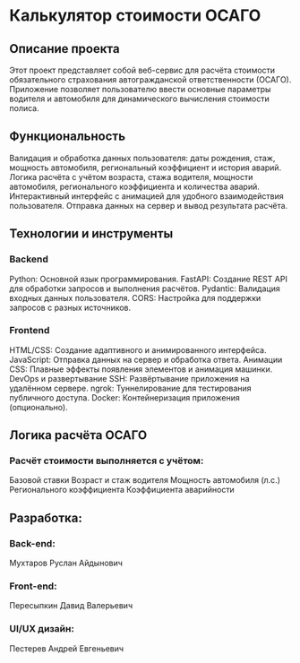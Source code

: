 # Калькулятор стоимости ОСАГО
## Описание проекта
Этот проект представляет собой веб-сервис для расчёта стоимости обязательного страхования автогражданской ответственности (ОСАГО). Приложение позволяет пользователю ввести основные параметры водителя и автомобиля для динамического вычисления стоимости полиса.

## Функциональность
Валидация и обработка данных пользователя: даты рождения, стаж, мощность автомобиля, региональный коэффициент и история аварий.
Логика расчёта с учётом возраста, стажа водителя, мощности автомобиля, регионального коэффициента и количества аварий.
Интерактивный интерфейс с анимацией для удобного взаимодействия пользователя.
Отправка данных на сервер и вывод результата расчёта.
## Технологии и инструменты
### Backend
Python: Основной язык программирования.
FastAPI: Создание REST API для обработки запросов и выполнения расчётов.
Pydantic: Валидация входных данных пользователя.
CORS: Настройка для поддержки запросов с разных источников.
### Frontend
HTML/CSS: Создание адаптивного и анимированного интерфейса.
JavaScript: Отправка данных на сервер и обработка ответа.
Анимации CSS: Плавные эффекты появления элементов и анимация машинки.
DevOps и развертывание
SSH: Развёртывание приложения на удалённом сервере.
ngrok: Туннелирование для тестирования публичного доступа.
Docker: Контейнеризация приложения (опционально).

## Логика расчёта ОСАГО
### Расчёт стоимости выполняется с учётом:

Базовой ставки
Возраст и стаж водителя
Мощность автомобиля (л.с.)
Регионального коэффициента
Коэффициента аварийности
## Разработка:
### Back-end:
Мухтаров Руслан Айдынович
### Front-end: 
Пересыпкин Давид Валерьевич
### UI/UX дизайн:
Пестерев Андрей Евгеньевич
